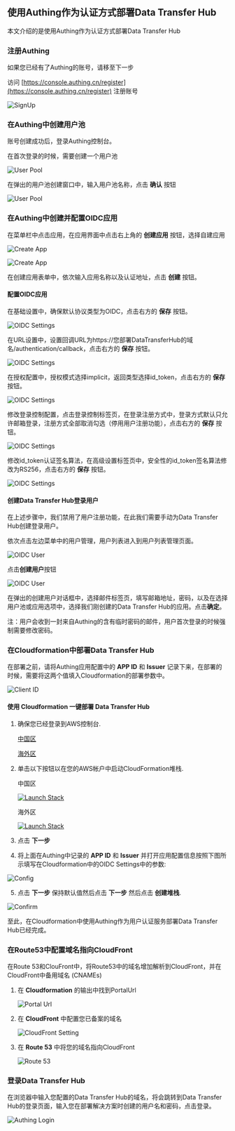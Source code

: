 ## 使用Authing作为认证方式部署Data Transfer Hub

本文介绍的是使用Authing作为认证方式部署Data Transfer Hub

### 注册Authing

如果您已经有了Authing的账号，请移至下一步

访问 [https://console.authing.cn/register](https://console.authing.cn/register) 注册账号

![SignUp](./images/signup.jpg)

### 在Authing中创建用户池

账号创建成功后，登录Authing控制台。

在首次登录的时候，需要创建一个用户池

![User Pool](./images/authing_pool_1.jpg)

在弹出的用户池创建窗口中，输入用户池名称，点击 **确认** 按钮

![User Pool](./images/authing_pool_2.jpg)

### 在Authing中创建并配置OIDC应用

在菜单栏中点击应用，在应用界面中点击右上角的 **创建应用** 按钮，选择自建应用

![Create App](./images/authing_app_1.jpg)

![Create App](./images/authing_app_2.jpg)

在创建应用表单中，依次输入应用名称以及认证地址，点击 **创建** 按钮。
#### 配置OIDC应用

在基础设置中，确保默认协议类型为OIDC，点击右方的 **保存** 按钮。

![OIDC Settings](./images/authing_setting_1.jpg)

在URL设置中，设置回调URL为https://您部署DataTransferHub的域名/authentication/callback，点击右方的 **保存** 按钮。

![OIDC Settings](./images/authing_setting_2.jpg)

在授权配置中，授权模式选择implicit，返回类型选择id_token，点击右方的 **保存** 按钮。

![OIDC Settings](./images/authing_setting_3.jpg)

修改登录控制配置，点击登录控制标签页，在登录注册方式中，登录方式默认只允许邮箱登录，注册方式全部取消勾选（停用用户注册功能），点击右方的 **保存** 按钮。

![OIDC Settings](./images/authing_setting_4.jpg)

修改id_token认证签名算法，在高级设置标签页中，安全性的id_token签名算法修改为RS256，点击右方的 **保存** 按钮。

![OIDC Settings](./images/authing_setting_5.jpg)

#### 创建Data Transfer Hub登录用户

在上述步骤中，我们禁用了用户注册功能，在此我们需要手动为Data Transfer Hub创建登录用户。

依次点击左边菜单中的用户管理，用户列表进入到用户列表管理页面。

![OIDC User](./images/authing_user_1.jpg)

点击**创建用户**按钮

![OIDC User](./images/authing_user_2.jpg)

在弹出的创建用户对话框中，选择邮件标签页，填写邮箱地址，密码，以及在选择用户池或应用选项中，选择我们刚创建的Data Transfer Hub的应用。点击**确定**。

注：用户会收到一封来自Authing的含有临时密码的邮件，用户首次登录的时候强制需要修改密码。

### 在Cloudformation中部署Data Transfer Hub

在部署之前，请将Authing应用配置中的 **APP ID** 和 **Issuer** 记录下来，在部署的时候，需要将这两个值填入Cloudformation的部署参数中。

![Client ID](./images/clientid.jpg)

#### 使用 Cloudformation 一键部署 Data Transfer Hub

1. 确保您已经登录到AWS控制台.

    [中国区](https://console.amazonaws.cn/console/home)

    [海外区](https://console.aws.amazon.com/console/home)

2. 单击以下按钮以在您的AWS帐户中启动CloudFormation堆栈.

    中国区

    [![Launch Stack](../../../launch-stack.png)](https://console.amazonaws.cn/cloudformation/home#/stacks/create/template?stackName=DataTransferHub&templateURL=https://solutions-reference.s3.amazonaws.com/data-transfer-hub/latest/DataTransferHub-openid.template)

    海外区

    [![Launch Stack](../../../launch-stack.png)](https://console.aws.amazon.com/cloudformation/home#/stacks/create/template?stackName=DataTransferHub&templateURL=https://solutions-reference.s3.amazonaws.com/data-transfer-hub/latest/DataTransferHub-cognito.template)

3. 点击 **下一步**

4. 将上面在Authing中记录的 **APP ID** 和 **Issuer** 并打开应用配置信息按照下图所示填写在Cloudformation中的OIDC Settings中的参数:

  ![Config](./images/cf-config.jpg)
   
5. 点击 **下一步** 保持默认值然后点击 **下一步** 然后点击 **创建堆栈**.

  ![Confirm](./images/cf-check.jpg)

至此，在Cloudformation中使用Authing作为用户认证服务部署Data Transfer Hub已经完成。

### 在Route53中配置域名指向CloudFront

在Route 53和ClouFront中，将Route53中的域名增加解析到CloudFront，并在CloudFront中备用域名 (CNAMEs)

1. 在 **Cloudformation** 的输出中找到PortalUrl

   ![Portal Url](../../images/oidc-app-setting-output.jpg)

2. 在 **CloudFront** 中配置您已备案的域名

   ![CloudFront Setting](../../images/oidc-app-setting-cfn.jpg)

3. 在 **Route 53** 中将您的域名指向CloudFront

   ![Route 53](../../images/oidc-app-setting-r53.jpg)

### 登录Data Transfer Hub

在浏览器中输入您配置的Data Transfer Hub的域名，将会跳转到Data Transfer Hub的登录页面，输入您在部署解决方案时创建的用户名和密码，点击登录。

  ![Authing Login](./images/authing_signin.jpg)


